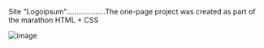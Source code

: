 Site "Logoipsum"...................The one-page project was created as part of the marathon HTML + CSS

![image](https://user-images.githubusercontent.com/102797527/227905670-e5a98dfe-2173-4ea1-a3b3-f5e9600c036a.png)

